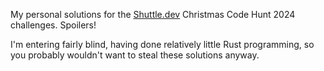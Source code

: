 My personal solutions for the [Shuttle.dev](https://www.shuttle.dev/) Christmas Code Hunt 2024 challenges. Spoilers!

I'm entering fairly blind, having done relatively little Rust programming, so you probably wouldn't want to steal these solutions anyway.